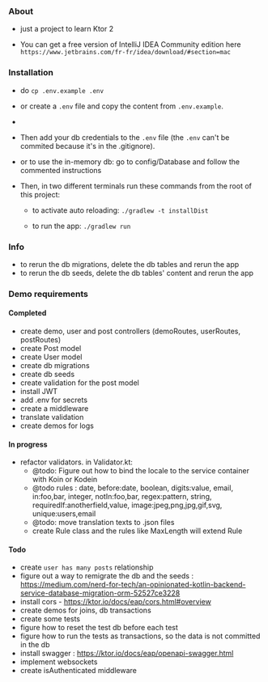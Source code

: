 ### About
- just a project to learn Ktor 2

- You can get a free version of IntelliJ IDEA Community edition here `https://www.jetbrains.com/fr-fr/idea/download/#section=mac`

### Installation
- do `cp .env.example .env`
- or create a `.env` file and copy the content from `.env.example`. 
- 
- Then add your db credentials to the `.env` file (the `.env` can't be commited because it's in the .gitignore).
- or to use the in-memory db: go to config/Database and follow the commented instructions

- Then, in two different terminals run these commands from the root of this project: 

    - to activate auto reloading:
    `./gradlew -t installDist`

    - to run the app:
    `./gradlew run`

### Info
- to rerun the db migrations, delete the db tables and rerun the app
- to rerun the db seeds, delete the db tables' content and rerun the app
    
### Demo requirements
#### Completed
- create demo, user and post controllers (demoRoutes, userRoutes, postRoutes)
- create Post model
- create User model
- create db migrations
- create db seeds
- create validation for the post model
- install JWT
- add .env for secrets
- create a middleware
- translate validation
- create demos for logs

#### In progress
- refactor validators. in Validator.kt:
  - @todo: Figure out how to bind the locale to the service container with Koin or Kodein
  - @todo rules : date, before:date, boolean, digits:value, email, in:foo,bar, integer, notIn:foo,bar, regex:pattern, string, requiredIf:anotherfield,value, image:jpeg,png,jpg,gif,svg, unique:users,email
  - @todo: move translation texts to .json files
  - create Rule class and the rules like MaxLength will extend Rule

#### Todo
- create `user has many posts` relationship
- figure out a way to remigrate the db and the seeds : https://medium.com/nerd-for-tech/an-opinionated-kotlin-backend-service-database-migration-orm-52527ce3228
- install cors - https://ktor.io/docs/eap/cors.html#overview
- create demos for joins, db transactions
- create some tests
- figure how to reset the test db before each test
- figure how to run the tests as transactions, so the data is not committed in the db
- install swagger : https://ktor.io/docs/eap/openapi-swagger.html
- implement websockets
- create isAuthenticated middleware